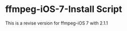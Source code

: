 ffmpeg-iOS-7-Install Script
=====================================

This is a revise version for ffmpeg-iOS 7 with 2.1.1

